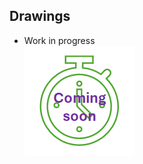 ## Drawings

* Work in progress  
![work in progress](../../images/comingSoon.png "work in progress")
